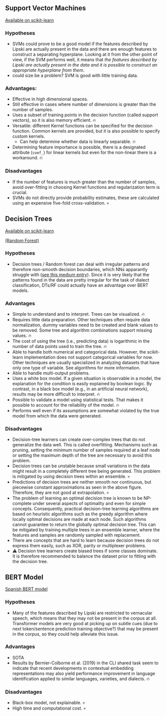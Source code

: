 ## Support Vector Machines

[Available on scikit-learn](https://scikit-learn.org/stable/modules/svm.html)

### Hypotheses

- SVMs could prove to be a good model if the features described by Lipski are actually present in the data and there are enough features to construct a separating hyperplane. Looking at it from the other point of view, if the SVM performs well, it means that *the features described by Lipski are actually present in the data and it is possible to construct an appropriate hyperplane from them*.
- could size be a problem? SVM is good with little training data.

### Advantages:

- Effective in high dimensional spaces.
- Still effective in cases where number of dimensions is greater than the number of samples.
- Uses a subset of training points in the decision function (called support vectors), so it is also memory efficient. :fire:
- Versatile: different Kernel functions can be specified for the decision function. Common kernels are provided, but it is also possible to specify custom kernels.
    - Can help determine whether data is linearly separable. :fire:
- Determining feature importance is possible, there is a designated attribute (`coef_`) for linear kernels but even for the non-linear there is a workaround. :fire:

### Disadvantages

- If the number of features is much greater than the number of samples, avoid over-fitting in choosing Kernel functions and regularization term is crucial.
- SVMs do not directly provide probability estimates, these are calculated using an expensive five-fold cross-validation. :skull:


## Decision Trees

[Available on scikit-learn](https://scikit-learn.org/stable/modules/tree.html)

[(Random Forest)](https://scikit-learn.org/stable/modules/generated/sklearn.ensemble.RandomForestClassifier.html)

### Hypotheses

- Decision trees / Random forest can deal with irregular patterns and therefore non-smooth decision boundaries, which NNs apparantly struggle with ([see this medium entry](https://medium.com/geekculture/why-tree-based-models-beat-deep-learning-on-tabular-data-fcad692b1456)). Since it is very likely that the patterns found in the data are pretty irregular for the task of dialect classification, DTs/RF could actually have an advantage over BERT models.

### Advantages

- Simple to understand and to interpret. Trees can be visualized. :fire:
- Requires little data preparation. Other techniques often require data normalization, dummy variables need to be created and blank values to be removed. Some tree and algorithm combinations support missing values. :fire:
- The cost of using the tree (i.e., predicting data) is logarithmic in the number of data points used to train the tree. :fire:
- Able to handle both numerical and categorical data. However, the scikit-learn implementation does not support categorical variables for now. Other techniques are usually specialized in analyzing datasets that have only one type of variable. See algorithms for more information.
- Able to handle multi-output problems.
- Uses a white box model. If a given situation is observable in a model, the explanation for the condition is easily explained by boolean logic. By contrast, in a black box model (e.g., in an artificial neural network), results may be more difficult to interpret. :fire:
- Possible to validate a model using statistical tests. That makes it possible to account for the reliability of the model. :fire:
- Performs well even if its assumptions are somewhat violated by the true model from which the data were generated.


### Disadvantages

- Decision-tree learners can create over-complex trees that do not generalize the data well. This is called overfitting. Mechanisms such as pruning, setting the minimum number of samples required at a leaf node or setting the maximum depth of the tree are necessary to avoid this problem.
- Decision trees can be unstable because small variations in the data might result in a completely different tree being generated. This problem is mitigated by using decision trees within an ensemble. :skull:
- Predictions of decision trees are neither smooth nor continuous, but piecewise constant approximations as seen in the above figure. Therefore, they are not good at extrapolation. :skull:
- The problem of learning an optimal decision tree is known to be NP-complete under several aspects of optimality and even for simple concepts. Consequently, practical decision-tree learning algorithms are based on heuristic algorithms such as the greedy algorithm where locally optimal decisions are made at each node. Such algorithms cannot guarantee to return the globally optimal decision tree. This can be mitigated by training multiple trees in an ensemble learner, where the features and samples are randomly sampled with replacement.
- There are concepts that are hard to learn because decision trees do not express them easily, such as XOR, parity or multiplexer problems.
- :warning: Decision tree learners create biased trees if some classes dominate. It is therefore recommended to balance the dataset prior to fitting with the decision tree.


## BERT Model

[Spanish BERT model](https://huggingface.co/dccuchile/bert-base-spanish-wwm-cased)

### Hypotheses

- Many of the features described by Lipski are restricted to vernacular speech, which means that they may not be present in the corpus at all. Transformer models are very good at picking up on subtle cues (due to next token/sentence prediction training objective?) that may be present in the corpus, so they could help alleviate this issue.

### Advantages

- SOTA
- Results by Bernier-Colborne et al. (2019) in the CLI shared task seem to indicate that recent developments in contextual embedding representations may also yield performance improvement in language identification applied to similar languages, varieties, and dialects. :fire:


### Disadvantages

- Black-box model, not explainable. :skull:
- High time and computational cost. :skull: